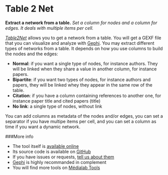 Table 2 Net
=========
**Extract a network from a table.** *Set a column for nodes and a column for edges. It deals with multiple items per cell.*

*[Table2Net](http://tools.medialab.sciences-po.fr/table2net/)* allows you to get a network from a table. You will get a GEXF file that you can visualize and analyze with [Gephi](http://gephi.org). You may extract different types of networks from a table. It depends on how you use columns to build the nodes and the edges:
* **Normal**: if you want a single type of nodes, for instance authors. They will be linked when they share a value in another column, for instance papers.
* **Bipartite**: if you want two types of nodes, for instance authors and papers, they will be linked whey they appear in the same row of the table.
* **Citation**: if you have a column containing references to another one, for instance paper title and cited papers (title)
* **No link**: a single type of nodes, without link

You can add columns as metadata of the nodes and/or edges, you can set a separator if you have multipe items per cell, and you can set a column as time if you want a dynamic network.

###More info
* The tool itself is [available online](http://tools.medialab.sciences-po.fr/table2net/)
* Its source code is available on [GitHub](https://github.com/medialab/table2net/)
* If you have issues or requests, [tell us about them](https://github.com/medialab/table2net/issues)
* [Gephi](http://gephi.org) is highly recommanded in complement
* You will find more tools on [Médialab Tools](http://tools.medialab.sciences-po.fr/)